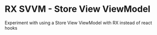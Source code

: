# RX SVVM - Store View ViewModel

Experiment with using a Store View ViewModel with RX instead of react hooks
